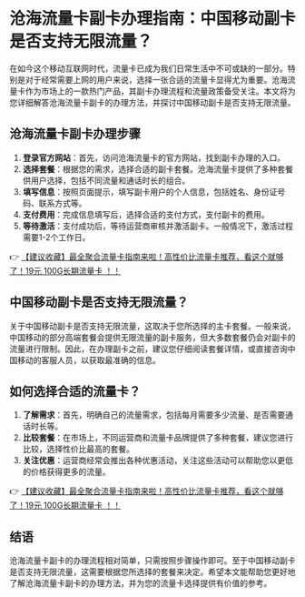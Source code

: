 # 沧海流量卡副卡办理指南：中国移动副卡是否支持无限流量？

在如今这个移动互联网时代，流量卡已成为我们日常生活中不可或缺的一部分。特别是对于经常需要上网的用户来说，选择一张合适的流量卡显得尤为重要。沧海流量卡作为市场上的一款热门产品，其副卡办理流程和流量政策备受关注。本文将为您详细解答沧海流量卡副卡的办理方法，并探讨中国移动副卡是否支持无限流量。

## 沧海流量卡副卡办理步骤

1. **登录官方网站**：首先，访问沧海流量卡的官方网站，找到副卡办理的入口。
2. **选择套餐**：根据您的需求，选择合适的副卡套餐。沧海流量卡提供了多种套餐供用户选择，包括不同流量和通话时长的组合。
3. **填写信息**：按照页面提示，填写副卡用户的个人信息，包括姓名、身份证号码、联系方式等。
4. **支付费用**：完成信息填写后，选择合适的支付方式，支付副卡的费用。
5. **等待激活**：支付成功后，等待运营商审核并激活副卡。一般情况下，激活过程需要1-2个工作日。

👉 [【建议收藏】最全聚合流量卡指南来啦！高性价比流量卡推荐，看这个就够了！19元 100G长期流量卡 ！！](https://bit.ly/Liuliangka)

## 中国移动副卡是否支持无限流量？

关于中国移动副卡是否支持无限流量，这取决于您所选择的主卡套餐。一般来说，中国移动的部分高端套餐会提供无限流量的副卡服务，但大多数套餐仍会对副卡的流量进行限制。因此，在办理副卡之前，建议您仔细阅读套餐详情，或直接咨询中国移动的客服人员，以获取最准确的信息。

## 如何选择合适的流量卡？

1. **了解需求**：首先，明确自己的流量需求，包括每月需要多少流量、是否需要通话时长等。
2. **比较套餐**：在市场上，不同运营商和流量卡品牌提供了多种套餐，建议您进行比较，选择性价比最高的套餐。
3. **关注优惠**：运营商经常会推出各种优惠活动，关注这些活动可以帮助您以更低的价格获得更多的流量。

👉 [【建议收藏】最全聚合流量卡指南来啦！高性价比流量卡推荐，看这个就够了！19元 100G长期流量卡 ！！](https://bit.ly/Liuliangka)

## 结语

沧海流量卡副卡的办理流程相对简单，只需按照步骤操作即可。至于中国移动副卡是否支持无限流量，这需要根据您所选择的套餐来决定。希望本文能帮助您更好地了解沧海流量卡副卡的办理方法，并为您的流量卡选择提供有价值的参考。